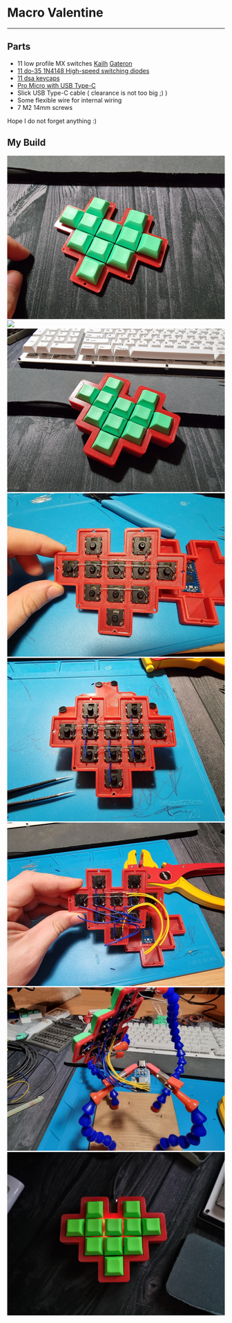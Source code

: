 # Macro Valentine

---

## Parts

 * 11 low profile MX switches 
   [Kailh](https://www.aliexpress.com/item/4000803757746.html)
   [Gateron](https://www.aliexpress.com/item/1005003275437286.html)
 * [11 do-35 1N4148 High-speed switching diodes](https://www.aliexpress.com/item/32729204179.html)
 * [11 dsa keycaps](https://www.aliexpress.com/item/32830177884.html)
 * [Pro Micro with USB Type-C](https://www.aliexpress.com/item/32887074671.html)
 * Slick USB Type-C cable ( clearance is not too big ;) )
 * Some flexible wire for internal wiring
 * 7 M2 14mm screws

Hope I do not forget anything :) 

## My Build

![](images/20220214_184010.jpg)
![](images/20220214_191055.jpg)
![](images/20220214_215933.jpg)
![](images/20220214_225537.jpg)
![](images/20220214_231215.jpg)
![](images/20220214_234215.jpg)
![](images/20220214_235816.jpg)
![](images/20220216_014045.jpg)